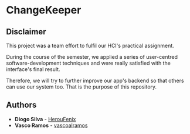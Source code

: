 # ChangeKeeper

## Disclaimer
This project was a team effort to fulfil our HCI's practical assignment.

During the course of the semester, we applied a series of user-centred software-development techniques and were really satisfied with the interface's final result.

Therefore, we will try to further improve our app's backend so that others can use our system too.
That is the purpose of this repository.

## Authors
* **Diogo Silva** - [HerouFenix](https://github.com/HerouFenix)
* **Vasco Ramos** - [vascoalramos](https://github.com/vascoalramos)

